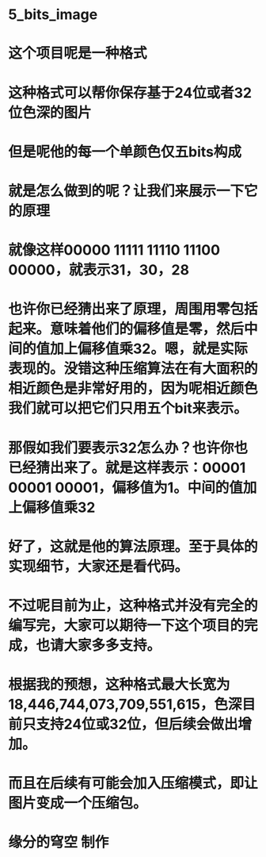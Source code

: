 # 5_bits_image
# 这个项目呢是一种格式
# 这种格式可以帮你保存基于24位或者32位色深的图片
# 但是呢他的每一个单颜色仅五bits构成
# 就是怎么做到的呢？让我们来展示一下它的原理
# 就像这样00000 11111 11110 11100 00000，就表示31，30，28
# 也许你已经猜出来了原理，周围用零包括起来。意味着他们的偏移值是零，然后中间的值加上偏移值乘32。嗯，就是实际表现的。没错这种压缩算法在有大面积的相近颜色是非常好用的，因为呢相近颜色我们就可以把它们只用五个bit来表示。
# 那假如我们要表示32怎么办？也许你也已经猜出来了。就是这样表示：00001 00001 00001，偏移值为1。中间的值加上偏移值乘32
# 好了，这就是他的算法原理。至于具体的实现细节，大家还是看代码。
# 不过呢目前为止，这种格式并没有完全的编写完，大家可以期待一下这个项目的完成，也请大家多多支持。
# 根据我的预想，这种格式最大长宽为18,446,744,073,709,551,615，色深目前只支持24位或32位，但后续会做出增加。
# 而且在后续有可能会加入压缩模式，即让图片变成一个压缩包。
# 缘分的穹空 制作
